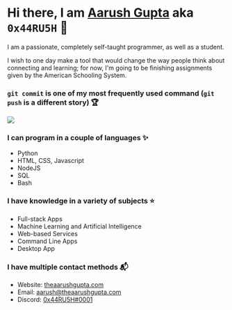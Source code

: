 # Hi there, I am [Aarush Gupta](https://theaarushgupta.com) aka `0x44RU5H` 👋
<p>I am a passionate, completely self-taught programmer, as well as a student.</p>
<p>I wish to one day make a tool that would change the way people think about connecting and learning; for now, I'm going to be finishing assignments given by the American Schooling System.</p>

### `git commit` is one of my most frequently used command (`git push` is a different story) 🏆
![](https://github-readme-stats.vercel.app/api?username=0x44RU5H&theme=onedark&count_private=true&show_icons=true)

### I can program in a couple of languages ✨
- Python
- HTML, CSS, Javascript
- NodeJS
- SQL
- Bash

### I have knowledge in a variety of subjects ⭐
- Full-stack Apps
- Machine Learning and Artificial Intelligence
- Web-based Services
- Command Line Apps
- Desktop App

### I have multiple contact methods 📬
- Website: [theaarushgupta.com](https://theaarushgupta.com)
- Email: [aarush@theaarushgupta.com](mailto:aarush@theaarushgupta.com)
- Discord: [0x44RU5H#0001](https://discord.com/users/795838680282693704)
